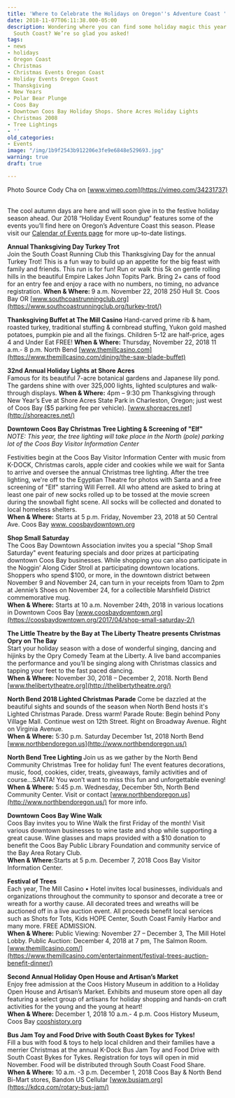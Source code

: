 ```yaml
---
title: 'Where to Celebrate the Holidays on Oregon''s Adventure Coast '
date: 2018-11-07T06:11:38.000-05:00
description: Wondering where you can find some holiday magic this year on Oregon’s
  South Coast? We’re so glad you asked!
tags:
- news
- holidays
- Oregon Coast
- Christmas
- Christmas Events Oregon Coast
- Holiday Events Oregon Coast
- Thanskgiving
- New Years
- Polar Bear Plunge
- Coos Bay
- Downtown Coos Bay Holiday Shops. Shore Acres Holiday Lights
- Christmas 2008
- Tree Lightings
- ''
old_categories:
- Events
image: "/img/1b9f2543b912206e3fe9e6848e529693.jpg"
warning: true
draft: true

---
```

Photo Source Cody Cha on [www.vimeo.com](https://vimeo.com/34231737)

<br>The cool autumn days are here and will soon give in to the festive holiday season ahead.  Our 2018 “Holiday Event Roundup” features some of the events you’ll find here on Oregon’s Adventure Coast this season. Please visit our [Calendar of Events page](https://oregonsadventurecoast.com/calendar/) for more up-to-date listings.

<b>Annual Thanksgiving Day Turkey Trot</b> <br>
Join the South Coast Running Club this Thanksgiving Day for the annual Turkey Trot! This is a fun way to build up an appetite for the big feast with family and friends.   This run is for fun! Run or walk this 5k on gentle rolling hills in the beautiful Empire Lakes John Topits Park. Bring 2+ cans of food for an entry fee and enjoy a race with no numbers, no timing, no advance registration. <b>When & Where: </b> 9 a.m. November 22, 2018 250 Hull St. Coos Bay OR [www.southcoastrunningclub.org](https://www.southcoastrunningclub.org/turkey-trot/)<p>

<b>Thanksgiving Buffet at The Mill Casino</b>
Hand-carved prime rib & ham, roasted turkey, traditional stuffing & cornbread stuffing, Yukon gold mashed potatoes, pumpkin pie and all the fixings.
Children 5-12 are half-price, ages 4 and Under Eat FREE! <b>When & Where:</b> Thursday, November 22, 2018  11 a.m.- 8 p.m.
North Bend [www.themillcasino.com](https://www.themillcasino.com/dining/the-saw-blade-buffet)<p>

<b>32nd Annual Holiday Lights at Shore Acres</b><br>
Famous for its beautiful 7-acre botanical gardens and Japanese lily pond. The gardens shine with over 325,000 lights, lighted sculptures and walk-through displays. <b>When & Where:</b> 4pm – 9:30 pm Thanksgiving through New Year’s Eve at Shore Acres State Park in Charleston, Oregon; just west of Coos Bay ($5 parking fee per vehicle). [www.shoreacres.net](http://shoreacres.net/)

<b>Downtown Coos Bay Christmas Tree Lighting & Screening of "Elf"</b><br>
<i>NOTE: This year, the tree lighting will take place in the North (pole) parking lot of the Coos Bay Visitor Information Center</i><p>
Festivities begin at the Coos Bay Visitor Information Center with music from K-DOCK, Christmas carols, apple cider and cookies while we wait for Santa to arrive and oversee the annual Christmas tree lighting. After the tree lighting, we're off to the Egyptian Theatre for photos with Santa and a free screening of "Elf" starring Will Ferrell. All who attend are asked to bring at least one pair of new socks rolled up to be tossed at the movie screen during the snowball fight scene. All socks will be collected and donated to local homeless shelters.  <br><b>When & Where:</b> Starts at 5 p.m. Friday, November 23, 2018 at 50 Central Ave. Coos Bay [ www. coosbaydowntown.org](https://coosbaydowntown.org/2017/04/santas-arrival-christmas-tree-lighting-and-movie/)

<b>Shop Small Saturday</b><br>
The Coos Bay Downtown Association invites you a special "Shop Small Saturday" event featuring specials and door prizes at participating downtown Coos Bay businesses. While shopping you can also participate in the Noggin’ Along Cider Stroll at participating downtown locations. Shoppers who spend $100, or more, in the downtown district between November 9 and November 24, can turn in your receipts from 10am to 2pm at Jennie’s Shoes on November 24, for a collectible Marshfield District commemorative mug.<br><b>When & Where:</b> Starts at 10 a.m. November 24th, 2018 in various locations in Downtown Coos Bay [www.coosbaydowntown.org](https://coosbaydowntown.org/2017/04/shop-small-saturday-2/)

<b>The Little Theatre by the Bay at The Liberty Theatre presents Christmas Opry on The Bay</b><br>
Start your holiday season with a dose of wonderful singing, dancing and hijinks by the Opry Comedy Team at the Liberty. A live band accompanies the performance and you’ll be singing along with Christmas classics and tapping your feet to the fast paced dancing. <br><b>When & Where:</b> November 30, 2018 – December 2, 2018. North Bend [www.thelibertytheatre.org](http://thelibertytheatre.org/)

<b>North Bend 2018 Lighted Christmas Parade</b>
Come be dazzled at the beautiful sights and sounds of the season when North Bend hosts it's Lighted Christmas Parade. Dress warm! Parade Route: Begin behind Pony Village Mall. Continue west on 12th Street. Right on Broadway Avenue. Right on Virginia Avenue. <br><b>When & Where:</b> 5:30 p.m. Saturday December 1st, 2018 North Bend [www.northbendoregon.us](http://www.northbendoregon.us/)

<b>North Bend Tree Lighting </b>
Join us as we gather by the North Bend Community Christmas Tree for holiday fun! The event features decorations, music, food, cookies, cider, treats, giveaways, family activities and of course...SANTA! You won’t want to miss this fun and unforgettable evening!
<b>When & Where:</b> 5:45 p.m. Wednesday, December 5th, North Bend Community Center. Visit or contact [www.northbendoregon.us](http://www.northbendoregon.us/) for more info. 

<b>Downtown Coos Bay Wine Walk</b><br>
Coos Bay invites you to Wine Walk the first Friday of the month! Visit various downtown businesses to wine taste and shop while supporting a great cause. Wine glasses and maps provided with a $10 donation to benefit the Coos Bay Public Library Foundation and community service of the Bay Area Rotary Club. <br><b>When & Where:</b>Starts at 5 p.m. December 7, 2018 Coos Bay Visitor Information Center. 

<b>Festival of Trees</b> <br>
Each year, The Mill Casino • Hotel invites local businesses, individuals and organizations throughout the community to sponsor and decorate a tree or wreath for a worthy cause. All decorated trees and wreaths will be auctioned off in a live auction event. All proceeds benefit local services such as Shots for Tots, Kids HOPE Center, South Coast Family Harbor and many more. FREE ADMISSION.<br><b>When & Where:</b> Public Viewing: November 27 –  December 3, The Mill Hotel Lobby. Public Auction: December 4, 2018 at 7 pm, The Salmon Room. [www.themillcasino.com/](https://www.themillcasino.com/entertainment/festival-trees-auction-benefit-dinner/)

<b>Second Annual Holiday Open House and Artisan’s Market</b><br>
Enjoy free admission at the Coos History Museum in addition to a Holiday Open House and Artisan’s Market. Exhibits and museum store open all day featuring a select group of artisans for holiday shopping and hands-on craft activities for the young and the young at heart!<br><b>When & Where: </b> December 1, 2018 10 a.m.- 4 p.m. Coos History Museum, Coos Bay [cooshistory.org](https://cooshistory.org/events/second-annual-holiday-open-house-and-artisans-market/)

<b>Bus Jam Toy and Food Drive with South Coast Bykes for Tykes!</b><br>
Fill a bus with food & toys to help local children and their families have a merrier Christmas at the annual K-Dock Bus Jam Toy and Food Drive with South Coast Bykes for Tykes. Registration for toys will open in mid November. Food will be distributed through South Coast Food Share. <br><b>When & Where:</b> 10 a.m. -3 p.m. December 1, 2018 Coos Bay & North Bend Bi-Mart stores, Bandon US Cellular [www.busjam.org](https://kdcq.com/rotary-bus-jam/)